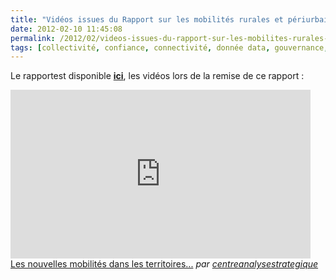 ```yaml
---
title: "Vidéos issues du Rapport sur les mobilités rurales et périurbaines par le Centre d’Analyse Stratégique @strategie_gouv @ademe"
date: 2012-02-10 11:45:08
permalink: /2012/02/videos-issues-du-rapport-sur-les-mobilites-rurales-et-periurbaines-par-le-centre-danalyse-strategiqu.html
tags: [collectivité, confiance, connectivité, donnée data, gouvernance, Infrastructure, innovation, maison de la mobilité, management de la mobilité, open innovation, Santé, Service de mobilité]
---
```


<p>Le rapportest disponible <a href="http://www.strategie.gouv.fr/content/pour-une-nouvelle-approche-des-mobilites-dans-les-territoires-periurbains-et-ruraux-note-de-" target="_blank"><strong>ici</strong></a>, les vidéos lors de la remise de ce rapport :</p> <p><iframe frameborder="0" height="270" src="http://www.dailymotion.com/embed/video/xoh1md_les-nouvelles-mobilites-dans-les-territoires-periurbains-et-ruraux-vincent-chriqui_news" width="480"></iframe><br /><a href="http://www.dailymotion.com/video/xoh1md_les-nouvelles-mobilites-dans-les-territoires-periurbains-et-ruraux-vincent-chriqui_news" target="_blank">Les nouvelles mobilités dans les territoires...</a> <em>par <a href="http://www.dailymotion.com/centreanalysestrategique" target="_blank">centreanalysestrategique</a></em></p>
